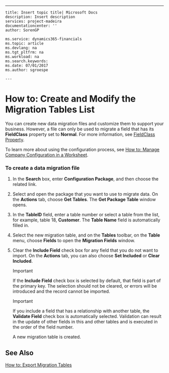 ---
    title: Insert topic title| Microsoft Docs
    description: Insert description
    services: project-madeira
    documentationcenter: ''
    author: SorenGP

    ms.service: dynamics365-financials
    ms.topic: article
    ms.devlang: na
    ms.tgt_pltfrm: na
    ms.workload: na
    ms.search.keywords:
    ms.date: 07/01/2017
    ms.author: sgroespe

    ---
# How to: Create and Modify the Migration Tables List
You can create new data migration files and customize them to support your business. However, a file can only be used to migrate a field that has its **FieldClass** property set to **Normal**. For more information, see [FieldClass Property](../FullExperience/FieldClass%20Property.md).  
  
 To learn more about using the configuration process, see [How to: Manage Company Configuration in a Worksheet](../FullExperience/how-to-manage-company-configuration-in-a-worksheet.md).  
  
### To create a data migration file  
  
1.  In the **Search** box, enter **Configuration Package**, and then choose the related link.  
  
2.  Select and open the package that you want to use to migrate data. On the **Actions** tab, choose **Get Tables**. The **Get Package Table** window opens.  
  
3.  In the **TableID** field, enter a table number or select a table from the list, for example, table 18, **Customer**. The **Table Name** field is automatically filled in.  
  
4.  Select the new migration table, and on the **Tables** toolbar, on the **Table** menu, choose **Fields** to open the **Migration Fields** window.  
  
5.  Clear the **Include Field** check box for any field that you do not want to import. On the **Actions** tab, you can also choose **Set Included** or **Clear Included**.  
  
    > [!IMPORTANT]  
    >  If the **Include Field** check box is selected by default, that field is part of the primary key. The selection should not be cleared, or errors will be introduced and the record cannot be imported.  
  
    > [!IMPORTANT]  
    >  If you include a field that has a relationship with another table, the **Validate Field** check box is automatically selected. Validation can result in the update of other fields in this and other tables and is executed in the order of the field number.  
  
     A new migration table is created.  
  
## See Also  
 [How to: Export Migration Tables](../FullExperience/how-to-export-migration-tables.md)